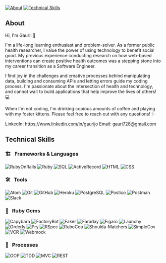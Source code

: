 
[![About][about-badge]](#about)
[![Technical Skills][technical-skills-badge]](#technical-skills)

## About

Hi, I'm Gauri! :wave:

I'm a life-long learning enthusiast and problem-solver. As a former public health researcher, I value the power of using technology to benefit social good. My previous experience conducting research on how web-based interventions can create positive health outcomes was a stepping stone into my career transition as a Software Engineer.

I find joy in the challenges and creative processes behind manipulating data, building and consuming APIs and letting errors guide my coding process. I'm passionate about the intersection of health and technology, and cannot wait to build applications that help improve the lives of others! :computer:

When I'm not coding, I'm drinking copious amounts of coffee and playing with my foster kittens. Please feel free to reach out with any questions! :sparkles:

LinkedIn: https://www.linkedin.com/in/gaurijo
Email: gauri728@gmail.com

## Technical Skills

### 🏗 &nbsp; Frameworks & Languages
![RubyOnRails][rails-badge]
![Ruby][ruby-badge]
![SQL][sql-badge]
![ActiveRecord][active-record-badge]
![HTML][html-badge]
![CSS][css-badge]
### 🛠 &nbsp; Tools

![Atom][atom-badge]
![Git][git-badge]
![GitHub][github-badge]
![Heroku][heroku-badge]
![PostgreSQL][postgresql-badge]
![Postico][postico-badge]
![Postman][postman-badge]
![Slack][slack-badge]

### 💎 &nbsp; Ruby Gems
![Capybara][capybara-badge]
![FactoryBot][factorybot-badge]
![Faker][faker-badge]
![Faraday][faraday-badge]
![Figaro][figaro-badge]
![Launchy][launchy-badge]
![Orderly][orderly-badge]
![Pry][pry-badge]
![RSpec][rspec-badge]
![RuboCop][rubocop-badge]
![Shoulda-Matchers][shoulda-matchers-badge]
![SimpleCov][simplecov-badge]
![VCR][vcr-badge]
![Webmock][webmock-badge]


### 💬 &nbsp; Processes
![OOP][oop-badge]
![TDD][tdd-badge]
![MVC][mvc-badge]
![REST][rest-badge]

<!-- BADGES & IMAGES -->
[github-stats-image]: https://github-readme-stats.vercel.app/api?username=gaurijo&theme=vue&show_icons=true
[top-languages-image]: https://github-readme-stats.vercel.app/api/top-langs/?username=gaurijo&layout=compact&theme=vue

[github-follow-badge]: https://img.shields.io/github/followers/gaurijo?label=gaurijo&style=social
[gmail-badge]: https://img.shields.io/badge/gmail-gauri728@gmail.com-green?style=flat&logo=gmail&logoColor=white&color=white&labelColor=EA4335
[linkedin-badge]: https://img.shields.io/badge/LinkedIn-Gauri--Joshi-white?style=flat&logo=Linkedin&logoColor=white&color=white&labelColor=0A66C2

[rails-badge]: https://img.shields.io/badge/Ruby%20on%20Rails-03e3fc.svg?&style=for-the-badge&logo=rubyonrails&logoColor=white

[ruby-badge]: https://img.shields.io/badge/ruby-03e3fc.svg?&style=for-the-badge&logo=ruby&logoColor=white
[sql-badge]: https://img.shields.io/badge/SQL-03e3fc.svg?style=for-the-badge&logo=SQL&logoColor=white
[html-badge]: https://img.shields.io/badge/html5-03e3fc.svg?&style=for-the-badge&logo=html5&logoColor=white
[css-badge]: https://img.shields.io/badge/css3-03e3fc.svg?&style=for-the-badge&logo=css3&logoColor=white
[active-record-badge]: https://img.shields.io/badge/ActiveRecord-03e3fc.svg?&style=for-the-badge&logo=rubyonrails&logoColor=white

[atom-badge]: https://img.shields.io/badge/Atom-03e3fc.svg?&style=for-the-badge&logo=atom&logoColor=white
[git-badge]: https://img.shields.io/badge/git-03e3fc.svg?&style=for-the-badge&logo=git&logoColor=white
[github-badge]: https://img.shields.io/badge/GitHub-03e3fc.svg?&style=for-the-badge&logo=github&logoColor=white
[heroku-badge]: https://img.shields.io/badge/Heroku-03e3fc.svg?&style=for-the-badge&logo=heroku&logoColor=white
[hound-badge]: https://img.shields.io/badge/hound-03e3fc.svg?&style=for-the-badge&logo=hound&logoColor=white
[postgresql-badge]: https://img.shields.io/badge/PostgreSQL-03e3fc.svg?&style=for-the-badge&logo=postgresql&logoColor=white
[postico-badge]: https://img.shields.io/badge/postico-03e3fc.svg?&style=for-the-badge&logo=Postico&logoColor=white
[postman-badge]: https://img.shields.io/badge/Postman-03e3fc.svg?&style=for-the-badge&logo=postman&logoColor=white
[slack-badge]: https://img.shields.io/badge/Slack-03e3fc.svg?&style=for-the-badge&logo=slack&logoColor=white

[capybara-badge]: https://img.shields.io/badge/capybara-03e3fc.svg?&style=for-the-badge&logo=rubygems&logoColor=white
[factorybot-badge]: https://img.shields.io/badge/factorybot-03e3fc.svg?&style=for-the-badge&logo=rubygems&logoColor=white
[faker-badge]: https://img.shields.io/badge/faker-03e3fc.svg?&style=for-the-badge&logo=rubygems&logoColor=white
[faraday-badge]: https://img.shields.io/badge/faraday-03e3fc.svg?&style=for-the-badge&logo=rubygems&logoColor=white
[figaro-badge]: https://img.shields.io/badge/figaro-03e3fc.svg?&style=for-the-badge&logo=rubygems&logoColor=white
[launchy-badge]: https://img.shields.io/badge/launchy-03e3fc.svg?&style=for-the-badge&logo=rubygems&logoColor=white
[orderly-badge]: https://img.shields.io/badge/orderly-03e3fc.svg?&style=for-the-badge&logo=rubygems&logoColor=white
[pry-badge]: https://img.shields.io/badge/pry-03e3fc.svg?&style=for-the-badge&logo=rubygems&logoColor=white
[rspec-badge]: https://img.shields.io/badge/rspec-03e3fc.svg?&style=for-the-badge&logo=rubygems&logoColor=white
[rubocop-badge]: https://img.shields.io/badge/RuboCop-03e3fc.svg?&style=for-the-badge&logo=rubygems&logoColor=white
[sass-badge]: https://img.shields.io/badge/Sass-03e3fc.svg?&style=for-the-badge&logo=sass&logoColor=white
[shoulda-matchers-badge]: https://img.shields.io/badge/shoulda--matchers-03e3fc.svg?&style=for-the-badge&logo=rubygems&logoColor=white
[simplecov-badge]: https://img.shields.io/badge/simplecov-03e3fc.svg?&style=for-the-badge&logo=rubygems&logoColor=white
[vcr-badge]: https://img.shields.io/badge/vcr-03e3fc.svg?&style=for-the-badge&logo=rubygems&logoColor=white
[webmock-badge]: https://img.shields.io/badge/webmock-03e3fc.svg?&style=for-the-badge&logo=rubygems&logoColor=white

[oop-badge]: https://img.shields.io/badge/OOP-03e3fc.svg?&style=for-the-badge&logo=OOP&logoColor=white
[tdd-badge]: https://img.shields.io/badge/TDD-03e3fc.svg?&style=for-the-badge&logo=TDD&logoColor=white
[mvc-badge]: https://img.shields.io/badge/MVC-03e3fc.svg?&style=for-the-badge&logo=MVC&logoColor=white
[rest-badge]: https://img.shields.io/badge/REST-03e3fc.svg?&style=for-the-badge&logo=REST&logoColor=white


[about-badge]: https://img.shields.io/badge/about-03e3fc.svg?&style=for-the-badge&logo=ABOUT&logoColor=white
[technical-skills-badge]: https://img.shields.io/badge/technical_skills-03e3fc.svg?&style=for-the-badge&logo=technical-skills&logoColor=white
[projects-badge]: https://img.shields.io/badge/projects-03e3fc.svg?&style=for-the-badge&logo=projects&logoColor=white
[github-stats-badge]: https://img.shields.io/badge/github_stats-03e3fc.svg?&style=for-the-badge&logo=githubstats&logoColor=white


